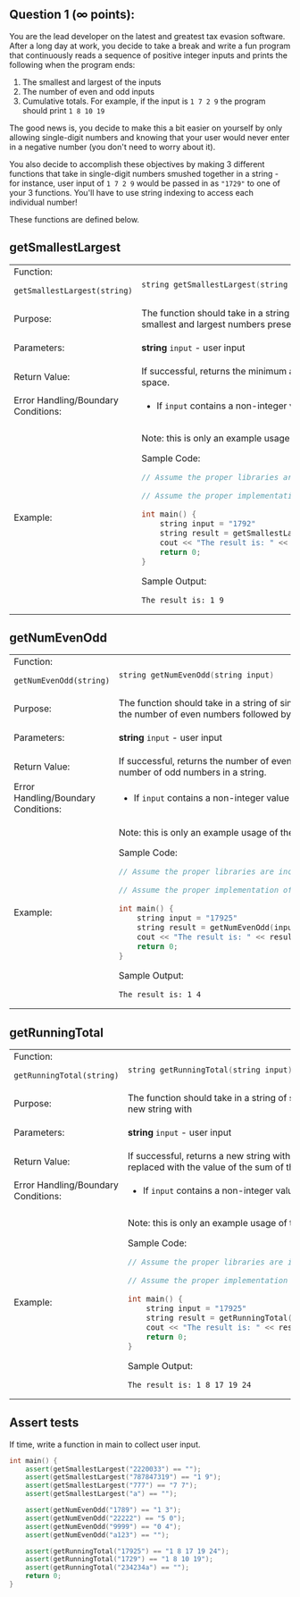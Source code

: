 ## Question 1 (∞ points):

You are the lead developer on the latest and greatest tax evasion software. After a long day at work, you decide to take a break and write a fun program that continuously reads a sequence of positive integer inputs and prints the following when the program ends:  
1. The smallest and largest of the inputs
2. The number of even and odd inputs
3. Cumulative totals. For example, if the input is `1 7 2 9` the program should print `1 8 10 19`

The good news is, you decide to make this a bit easier on yourself by only allowing single-digit numbers and knowing that your user would never enter in a negative number (you don't need to worry about it). 

You also decide to accomplish these objectives by making 3 different functions that take in single-digit numbers smushed together in a string - for instance, user input of `1 7 2 9` would be passed in as `"1729"` to one of your 3 functions. You'll have to use string indexing to access each individual number! 

These functions are defined below.

## getSmallestLargest
<table>

<tr>
<td>
Function:

```getSmallestLargest(string)```

</td>
<td>

```cpp
string getSmallestLargest(string input)
```

</td>
</tr>

<tr>
<td>
Purpose:
</td>
<td>
The function should take in a string of single digit numbers and output the smallest and largest numbers present.
</td>
</tr>

<tr>
<td>
Parameters:
</td>
<td>

<b>string</b> ```input``` - user input <br>
</td>
</tr>

<tr>
<td>
Return Value:
</td>
<td>
If successful, returns the minimum and maximum numbers separated by a space.
</td>
</tr>

<tr>
<td>
Error Handling/Boundary Conditions:

</td>
<td>

- If ```input``` contains a non-integer value or 0, return a blank string

</td>
</tr>
<tr>
<td>
Example:
</td>

<td>

Note: this is only an example usage of the function; 

Sample Code:

```cpp
// Assume the proper libraries are included.

// Assume the proper implementation of getSmallestLargest() is included.

int main() {
    string input = "1792"
    string result = getSmallestLargest(input);
    cout << "The result is: " << result << endl;
    return 0;
}
```

Sample Output:
```
The result is: 1 9
```

</td>
</tr>

</table>


## getNumEvenOdd
<table>

<tr>
<td>
Function:

```getNumEvenOdd(string)```

</td>
<td>

```cpp
string getNumEvenOdd(string input)
```

</td>
</tr>

<tr>
<td>
Purpose:
</td>
<td>
The function should take in a string of single digit numbers and output the number of even numbers followed by the number of odd numbers.
</td>
</tr>

<tr>
<td>
Parameters:
</td>
<td>

<b>string</b> ```input``` - user input <br>
</td>
</tr>

<tr>
<td>
Return Value:
</td>
<td>
If successful, returns the number of even numbers followed by the number of odd numbers in a string.
</td>
</tr>

<tr>
<td>
Error Handling/Boundary Conditions:

</td>
<td>

- If ```input``` contains a non-integer value or 0, return a blank string

</td>
</tr>
<tr>
<td>
Example:
</td>

<td>

Note: this is only an example usage of the function; 

Sample Code:

```cpp
// Assume the proper libraries are included.

// Assume the proper implementation of getNumEvenOdd() is included.

int main() {
    string input = "17925"
    string result = getNumEvenOdd(input);
    cout << "The result is: " << result << endl;
    return 0;
}
```

Sample Output:
```
The result is: 1 4
```

</td>
</tr>

</table>


## getRunningTotal
<table>

<tr>
<td>
Function:

```getRunningTotal(string)```

</td>
<td>

```cpp
string getRunningTotal(string input)
```

</td>
</tr>

<tr>
<td>
Purpose:
</td>
<td>
The function should take in a string of single digit numbers and return a new string with 
</td>
</tr>

<tr>
<td>
Parameters:
</td>
<td>

<b>string</b> ```input``` - user input <br>
</td>
</tr>

<tr>
<td>
Return Value:
</td>
<td>
If successful, returns a new string with each value of the i-th number replaced with the value of the sum of the 0...i-th numbers.
</td>
</tr>

<tr>
<td>
Error Handling/Boundary Conditions:

</td>
<td>

- If ```input``` contains a non-integer value or 0, return a blank string

</td>
</tr>
<tr>
<td>
Example:
</td>

<td>

Note: this is only an example usage of the function; 

Sample Code:

```cpp
// Assume the proper libraries are included.

// Assume the proper implementation of getRunningTotal() is included.

int main() {
    string input = "17925"
    string result = getRunningTotal(input);
    cout << "The result is: " << result << endl;
    return 0;
}
```

Sample Output:
```
The result is: 1 8 17 19 24
```

</td>
</tr>

</table>

## Assert tests
If time, write a function in main to collect user input.
```cpp
int main() {
    assert(getSmallestLargest("2220033") == "");
    assert(getSmallestLargest("787847319") == "1 9");
    assert(getSmallestLargest("777") == "7 7");
    assert(getSmallestLargest("a") == "");

    assert(getNumEvenOdd("1789") == "1 3");
    assert(getNumEvenOdd("22222") == "5 0");
    assert(getNumEvenOdd("9999") == "0 4");
    assert(getNumEvenOdd("a123") == "");

    assert(getRunningTotal("17925") == "1 8 17 19 24");
    assert(getRunningTotal("1729") == "1 8 10 19");
    assert(getRunningTotal("234234a") == "");
    return 0;
}
```